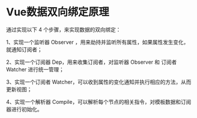 # Vue数据双向绑定原理
通过实现以下 4 个步骤，来实现数据的双向绑定：

1、实现一个监听器 Observer ，用来劫持并监听所有属性，如果属性发生变化，就通知订阅者；

2、实现一个订阅器 Dep，用来收集订阅者，对监听器 Observer 和 订阅者 Watcher 进行统一管理；

3、实现一个订阅者 Watcher，可以收到属性的变化通知并执行相应的方法，从而更新视图；

4、实现一个解析器 Compile，可以解析每个节点的相关指令，对模板数据和订阅器进行初始化。

